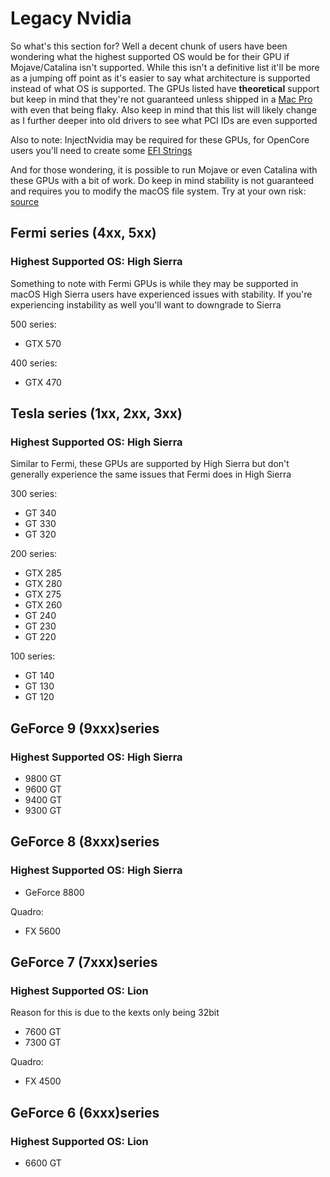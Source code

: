 # Legacy Nvidia

So what's this section for? Well a decent chunk of users have been wondering what the highest supported OS would be for their GPU if Mojave/Catalina isn't supported. While this isn't a definitive list it'll be more as a jumping off point as it's easier to say what architecture is supported instead of what OS is supported. The GPUs listed have **theoretical** support but keep in mind that they're not guaranteed unless shipped in a [Mac Pro](https://support.apple.com/en-lamr/HT201805) with even that being flaky. Also keep in mind that this list will likely change as I further deeper into old drivers to see what PCI IDs are even supported

Also to note: InjectNvidia may be required for these GPUs, for OpenCore users you'll need to create some [EFI Strings](http://forum.netkas.org/index.php?topic=222.0)

And for those wondering, it is possible to run Mojave or even Catalina with these GPUs with a bit of work. Do keep in mind stability is not guaranteed and requires you to modify the macOS file system. Try at your own risk: [source](https://www.insanelymac.com/forum/topic/339035-pre-release-macos-catalina/?page=21&tab=comments#comment-2677545)

## **Fermi series (4xx, 5xx)**
### Highest Supported OS: High Sierra

Something to note with Fermi GPUs is while they may be supported in macOS High Sierra users have experienced issues with stability. If you're experiencing instability as well you'll want to downgrade to Sierra

500 series:

* GTX 570

400 series:

* GTX 470


## **Tesla series (1xx, 2xx, 3xx)**
### Highest Supported OS: High Sierra

Similar to Fermi, these GPUs are supported by High Sierra but don't generally experience the same issues that Fermi does in High Sierra

300 series:

* GT 340
* GT 330
* GT 320

200 series:

* GTX 285
* GTX 280
* GTX 275
* GTX 260
* GT 240
* GT 230
* GT 220

100 series:

* GT 140
* GT 130
* GT 120

## **GeForce 9 (9xxx)series**
### Highest Supported OS: High Sierra

* 9800 GT
* 9600 GT
* 9400 GT
* 9300 GT

## **GeForce 8 (8xxx)series**
### Highest Supported OS: High Sierra

* GeForce 8800

Quadro:

* FX 5600

## **GeForce 7 (7xxx)series**
### Highest Supported OS: Lion

Reason for this is due to the kexts only being 32bit

* 7600 GT
* 7300 GT

Quadro: 

* FX 4500

## **GeForce 6 (6xxx)series**
### Highest Supported OS: Lion

* 6600 GT 
